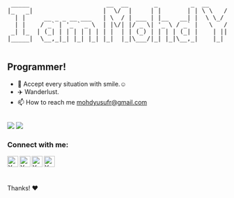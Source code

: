 <pre>
 _____                     __  __       _         _  __     __               __ 
|_   _|                   |  \/  |     | |       | | \ \   / /              / _|
  | |     __ _ _ __ ___   | \  / | ___ | |__   __| |  \ \_/ /   _ ___ _   _| |_ 
  | |    / _` | '_ ` _ \  | |\/| |/ _ \| '_ \ / _` |   \   / | | / __| | | |  _|
 _| |_  | (_| | | | | | | | |  | | (_) | | | | (_| |    | || |_| \__ \ |_| | |  
|_____|  \__,_|_| |_| |_| |_|  |_|\___/|_| |_|\__,_|    |_| \__,_|___/\__,_|_|  
                                                                                
</pre>

## Programmer!


<!--- - 👀 I’m interested in ... 
- 🌱 I’m currently learning ... 
- 💞️ I’m looking to collaborate on ... --->
- 💢 Accept every situation with smile.☺️
- ✈️ Wanderlust.
- 📫 How to reach me mohdyusufr@gmail.com

<br />

<img src = "https://github-readme-stats.vercel.app/api?username=mohdyusuf2312&&show_icons=true&title_color=ffffff&icon_color=bb2acf&text_color=daf7dc&bg_color=151515">
<img src = "https://github-readme-stats.vercel.app/api/top-langs/?username=mohdyusuf2312&langs_count=8&theme=blue-green">

<br>

### Connect with me:

[<img align="left" alt="Yusuf | Gmail" width="25px" src="https://cdn.jsdelivr.net/npm/simple-icons@v3/icons/gmail.svg" />][gmail]
[<img align="left" alt="Yusuf | Twitter" width="25px" src="https://cdn.jsdelivr.net/npm/simple-icons@v3/icons/twitter.svg" />][twitter]
[<img align="left" alt="Yusuf | LinkedIn" width="25px" src="https://cdn.jsdelivr.net/npm/simple-icons@v3/icons/linkedin.svg" />][linkedin]
[<img align="left" alt="Yusuf | Telegram" width="25px" src="https://cdn.jsdelivr.net/npm/simple-icons@v3/icons/telegram.svg" />][telegram]

<br>
<br>
<br>

Thanks! :heart:

</details>

[twitter]: https://twitter.com/mohdyusuf2312
[gmail]: https://mohdyusufr@gmail.com
[linkedin]: https://www.linkedin.com/in/mohdyusuf2312/
[telegram]: https://t.me/MOHD0YUSUF

<!---
MOHD-YUSUF1/MOHD-YUSUF1 is a ✨ special ✨ repository because its `README.md` (this file) appears on your GitHub profile.
You can click the Preview link to take a look at your changes.
--->
